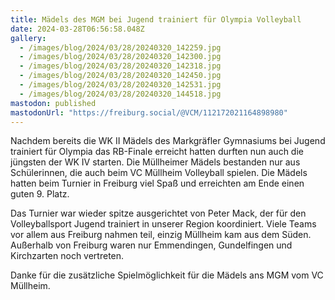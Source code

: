 ```yaml
---
title: Mädels des MGM bei Jugend trainiert für Olympia Volleyball
date: 2024-03-28T06:56:58.048Z
gallery:
  - /images/blog/2024/03/28/20240320_142259.jpg
  - /images/blog/2024/03/28/20240320_142300.jpg
  - /images/blog/2024/03/28/20240320_142318.jpg
  - /images/blog/2024/03/28/20240320_142450.jpg
  - /images/blog/2024/03/28/20240320_142531.jpg
  - /images/blog/2024/03/28/20240320_144518.jpg
mastodon: published
mastodonUrl: "https://freiburg.social/@VCM/112172021164898980"
---
```


Nachdem bereits die WK II Mädels des Markgräfler Gymnasiums bei Jugend trainiert für Olympia das RB-Finale erreicht hatten durften nun auch die jüngsten der WK IV starten. Die Müllheimer Mädels bestanden nur aus Schülerinnen, die auch beim VC Müllheim Volleyball spielen. Die Mädels hatten beim Turnier in Freiburg viel Spaß und erreichten am Ende einen guten 9. Platz.

Das Turnier war wieder spitze ausgerichtet von Peter Mack, der für den Volleyballsport Jugend trainiert in unserer Region koordiniert. Viele Teams vor allem aus Freiburg nahmen teil, einzig Müllheim kam aus dem Süden. Außerhalb von Freiburg waren nur Emmendingen, Gundelfingen und Kirchzarten noch vertreten.

Danke für die zusätzliche Spielmöglichkeit für die Mädels ans MGM vom VC Müllheim.
